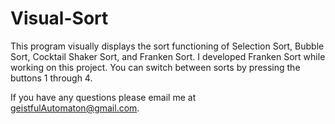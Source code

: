 # Visual-Sort

This program visually displays the sort functioning of Selection Sort, Bubble Sort, Cocktail Shaker Sort, and Franken Sort.
I developed Franken Sort while working on this project.
You can switch between sorts by pressing the buttons 1 through 4.

If you have any questions please email me at geistfulAutomaton@gmail.com.
